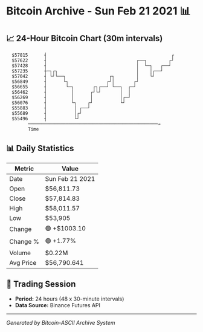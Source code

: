 # Bitcoin Archive - Sun Feb 21 2021 📊

## 📈 24-Hour Bitcoin Chart (30m intervals)

```
  $57815      ┤                                              ┌ 
  $57622      ┤                                 ┌──┐        ┌┘ 
  $57428      ┤                                 │  └─┐   ┌──┘  
  $57235      ┼─┐┌┐                             │    │┌──┘     
  $57042      ┤ └┘└──┐                ┌┐        │    └┘        
  $56849      ┤      └┐              ┌┘│       ┌┘              
  $56655      ┤       └─┐       ┌┐┌──┘ └──┐  ┌─┘               
  $56462      ┤         │      ┌┘└┘       │  │                 
  $56269      ┤         │      │          │┌─┘                 
  $56076      ┤         └┐    ┌┘          └┘                   
  $55883      ┤          │ ┌──┘                                
  $55689      ┤          │┌┘                                   
  $55496      ┤          └┘                                    
        ────────────────────────────────────────────────→
        Time
```

## 📊 Daily Statistics

| Metric | Value |
|--------|-------|
| Date | Sun Feb 21 2021 |
| Open | $56,811.73 |
| Close | $57,814.83 |
| High | $58,011.57 |
| Low | $53,905 |
| Change | 🟢 +$1003.10 |
| Change % | 🟢 +1.77% |
| Volume | $0.22M |
| Avg Price | $56,790.641 |

## 📅 Trading Session

- **Period:** 24 hours (48 x 30-minute intervals)
- **Data Source:** Binance Futures API

---
*Generated by Bitcoin-ASCII Archive System*
